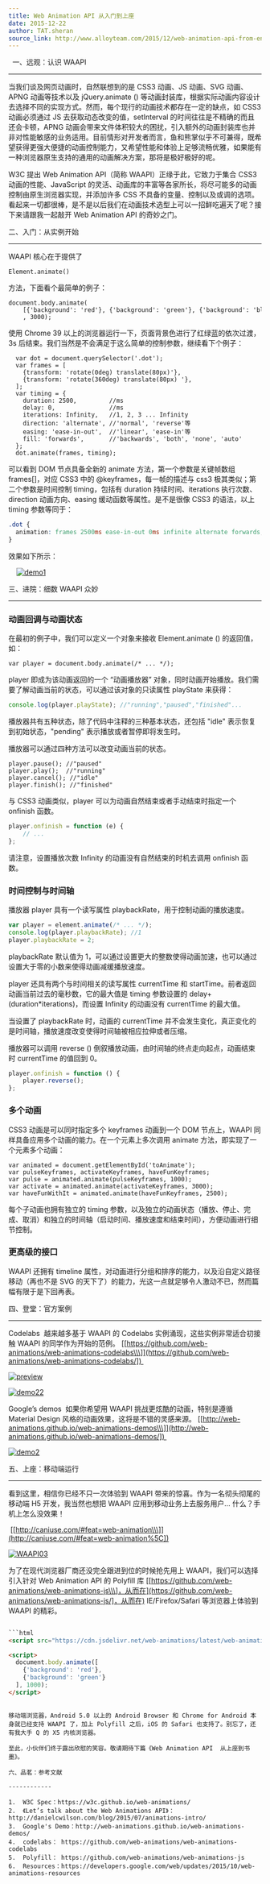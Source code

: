 ```yaml
---
title: Web Animation API 从入门到上座
date: 2015-12-22
author: TAT.sheran
source_link: http://www.alloyteam.com/2015/12/web-animation-api-from-entry-to-the-top/
---
```


<!-- {% raw %} - for jekyll -->

  一、远观：认识 WAAPI  

* * *

当我们谈及网页动画时，自然联想到的是 CSS3 动画、JS 动画、SVG 动画、APNG 动画等技术以及 jQuery.animate () 等动画封装库，根据实际动画内容设计去选择不同的实现方式。然而，每个现行的动画技术都存在一定的缺点，如 CSS3 动画必须通过 JS 去获取动态改变的值，setInterval 的时间往往是不精确的而且还会卡顿，APNG 动画会带来文件体积较大的困扰，引入额外的动画封装库也并非对性能敏感的业务适用。目前情形对开发者而言，鱼和熊掌似乎不可兼得，既希望获得更强大便捷的动画控制能力，又希望性能和体验上足够流畅优雅，如果能有一种浏览器原生支持的通用的动画解决方案，那将是极好极好的呢。

W3C 提出 Web Animation API（简称 WAAPI）正缘于此，它致力于集合 CSS3 动画的性能、JavaScript 的灵活、动画库的丰富等各家所长，将尽可能多的动画控制由原生浏览器实现，并添加许多 CSS 不具备的变量、控制以及或调的选项。看起来一切都很棒，是不是以后我们在动画技术选型上可以一招鲜吃遍天了呢？接下来请跟我一起敲开 Web Animation API 的奇妙之门。

二、入门：从实例开始  

* * *

WAAPI 核心在于提供了

    Element.animate()

方法，下面看个最简单的例子：

    document.body.animate(
        [{'background': 'red'}, {'background': 'green'}, {'background': 'blue'}]
        , 3000);

使用 Chrome 39 以上的浏览器运行一下，页面背景色进行了红绿蓝的依次过渡，3s 后结束。我们当然是不会满足于这么简单的控制参数，继续看下个例子：

      var dot = document.querySelector('.dot');
      var frames = [
        {transform: 'rotate(0deg) translate(80px)'},
        {transform: 'rotate(360deg) translate(80px) '},
      ];
      var timing = {
        duration: 2500,         //ms
        delay: 0,               //ms
        iterations: Infinity,   //1, 2, 3 ... Infinity
        direction: 'alternate', //'normal', 'reverse'等
        easing: 'ease-in-out',  //'linear', 'ease-in'等
        fill: 'forwards',       //'backwards', 'both', 'none', 'auto'
      };
      dot.animate(frames, timing);

可以看到 DOM 节点具备全新的 animate 方法，第一个参数是关键帧数组 frames\[]，对应 CSS3 中的 @keyframes，每一帧的描述与 css3 极其类似；第二个参数是时间控制 timing，包括有 duration 持续时间、iterations 执行次数、direction 动画方向、easing 缓动函数等属性。是不是很像 CSS3 的语法，以上 timing 参数等同于：

```css
.dot {
  animation: frames 2500ms ease-in-out 0ms infinite alternate forwards;
}
```

效果如下所示：

    [![demo1](http://www.alloyteam.com/wp-content/uploads/2015/12/demo1.gif)](http://www.alloyteam.com/wp-content/uploads/2015/12/demo1.gif)

三、进院：细数 WAAPI 众妙  

* * *

### 动画回调与动画状态

在最初的例子中，我们可以定义一个对象来接收 Element.animate () 的返回值，如：

    var player = document.body.animate(/* ... */);

player 即成为该动画返回的一个 “动画播放器” 对象，同时动画开始播放。我们需要了解动画当前的状态，可以通过该对象的只读属性 playState 来获得：

```javascript
console.log(player.playState); //"running","paused","finished"...
```

播放器共有五种状态，除了代码中注释的三种基本状态，还包括 "idle" 表示恢复到初始状态，"pending" 表示播放或者暂停即将发生时。

播放器可以通过四种方法可以改变动画当前的状态。

    player.pause(); //"paused"
    player.play();  //"running"
    player.cancel(); //"idle"
    player.finish(); //"finished"

与 CSS3 动画类似，player 可以为动画自然结束或者手动结束时指定一个 onfinish 函数。

```javascript
player.onfinish = function (e) {
    // ...
};
```

请注意，设置播放次数 Infinity 的动画没有自然结束的时机去调用 onfinish 函数。

### 时间控制与时间轴

播放器 player 具有一个读写属性 playbackRate，用于控制动画的播放速度。

```javascript
var player = element.animate(/* ... */);
console.log(player.playbackRate); //1
player.playbackRate = 2;
```

playbackRate 默认值为 1，可以通过设置更大的整数使得动画加速，也可以通过设置大于零的小数来使得动画减缓播放速度。

player 还具有两个与时间相关的读写属性 currentTime 和 startTime。前者返回动画当前过去的毫秒数，它的最大值是 timing 参数设置的 delay+(duration\*iterations)，而设置 Infinity 的动画没有 currentTime 的最大值。

当设置了 playbackRate 时，动画的 currentTime 并不会发生变化，真正变化的是时间轴，播放速度改变使得时间轴被相应拉伸或者压缩。

播放器可以调用 reverse () 倒叙播放动画，由时间轴的终点走向起点，动画结束时 currentTime 的值回到 0。

```javascript
player.onfinish = function () {
    player.reverse();
};
```

### 多个动画

CSS3 动画是可以同时指定多个 keyframes 动画到一个 DOM 节点上，WAAPI 同样具备应用多个动画的能力。在一个元素上多次调用 animate 方法，即实现了一个元素多个动画：

    var animated = document.getElementById('toAnimate');
    var pulseKeyframes, activateKeyframes, haveFunKeyframes;
    var pulse = animated.animate(pulseKeyframes, 1000); 
    var activate = animated.animate(activateKeyframes, 3000);
    var haveFunWithIt = animated.animate(haveFunKeyframes, 2500);

每个子动画也拥有独立的 timing 参数，以及独立的动画状态（播放、停止、完成、取消）和独立的时间轴（启动时间、播放速度和结束时间），方便动画进行细节控制。

### 更高级的接口

WAAPI 还拥有 timeline 属性，对动画进行分组和排序的能力，以及沿自定义路径移动（再也不是 SVG 的天下了）的能力，光这一点就足够令人激动不已，然而篇幅有限于是下回再表。

四、登堂：官方案例  

* * *

Codelabs  越来越多基于 WAAPI 的 Codelabs 实例涌现，这些实例非常适合初接触 WAAPI 的同学作为开始的范例。 \[[https://github.com/web-animations/web-animations-codelabs\\\]](https://github.com/web-animations/web-animations-codelabs/]) 

[![preview](http://www.alloyteam.com/wp-content/uploads/2015/12/preview.gif)](http://www.alloyteam.com/wp-content/uploads/2015/12/preview.gif)

[![demo22](http://www.alloyteam.com/wp-content/uploads/2015/12/demo22.gif)](http://www.alloyteam.com/wp-content/uploads/2015/12/demo22.gif)

Google’s demos  如果你希望用 WAAPI 挑战更炫酷的动画，特别是遵循 Material Design 风格的动画效果，这将是不错的灵感来源。 \[[http://web-animations.github.io/web-animations-demos\\\]](http://web-animations.github.io/web-animations-demos/]) 

[![demo2](http://www.alloyteam.com/wp-content/uploads/2015/12/demo2.gif)](http://www.alloyteam.com/wp-content/uploads/2015/12/demo2.gif) 

五、上座：移动端运行  

* * *

看到这里，相信你已经不只一次体验到 WAAPI 带来的惊喜。作为一名彻头彻尾的移动端 H5 开发，我当然也想把 WAAPI 应用到移动业务上去服务用户... 什么？手机上怎么没效果！

 \[[http://caniuse.com/#feat=web-animation\\\]](http://caniuse.com/#feat=web-animation%5C])

[![WAAPI03](http://www.alloyteam.com/wp-content/uploads/2015/12/WAAPI03.png)](http://www.alloyteam.com/wp-content/uploads/2015/12/WAAPI03.png)

为了在现代浏览器厂商还没完全跟进到位的时候抢先用上 WAAPI，我们可以选择引入针对 Web Animation API 的 Polyfill 库 \[[https://github.com/web-animations/web-animations-js\\\]，从而在](https://github.com/web-animations/web-animations-js/]，从而在) IE/Firefox/Safari 等浏览器上体验到 WAAPI 的精彩。

````html

```html
<script src="https://cdn.jsdelivr.net/web-animations/latest/web-animations.min.js"></script>
````

```html
<script>
  document.body.animate([
    {'background': 'red'},
    {'background': 'green'}
  ], 1000);
</script>
```

```

移动端浏览器，Android 5.0 以上的 Android Browser 和 Chrome for Android 本身就已经支持 WAAPI 了，加上 Polyfill 之后，iOS 的 Safari 也支持了。别忘了，还有我大手 Q 的 X5 内核浏览器。

至此，小伙伴们终于露出欣慰的笑容。敬请期待下篇《Web Animation API  从上座到书墨》。

六、品茗：参考文献  

------------

1.  W3C Spec：https://w3c.github.io/web-animations/
2.  《Let’s talk about the Web Animations API》：http://danielcwilson.com/blog/2015/07/animations-intro/
3.  Google's Demo：http://web-animations.github.io/web-animations-demos/
4.  codelabs： https://github.com/web-animations/web-animations-codelabs
5.  Polyfill： https://github.com/web-animations/web-animations-js
6.  Resources：https://developers.google.com/web/updates/2015/10/web-animations-resources
```

<!-- {% endraw %} - for jekyll -->